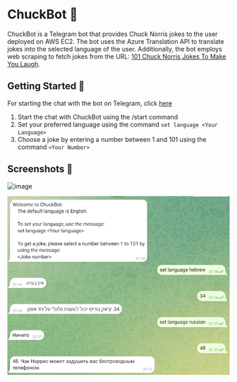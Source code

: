 # ChuckBot 🤖
ChuckBot is a Telegram bot that provides Chuck Norris jokes to the user deployed on AWS EC2.
The bot uses the Azure Translation API to translate jokes into the selected language of the user.
Additionally, the bot employs web scraping to fetch jokes from the URL: [101 Chuck Norris Jokes To Make You Laugh](https://parade.com/968666/parade/chuck-norris-jokes/).


## Getting Started 🚀
For starting the chat with the bot on Telegram, click [here](https://t.me/ChuckJokes_Bot)
1. Start the chat with ChuckBot using the /start command
2. Set your preferred language using the command `set language <Your Language>`
3. Choose a joke by entering a number between 1 and 101 using the command `<Your Number>`

## Screenshots 📸
![image](https://github.com/NikolSap/ChuckBot/assets/87708403/e29b7109-981c-46c0-8279-68a3a6303277)

![Screenshot](botScreenshot/botScreenshot.png)

